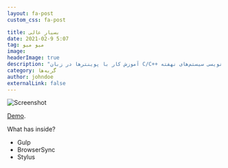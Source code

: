 ```yaml
---
layout: fa-post
custom_css: fa-post

title: بسیار عالی
date: 2021-02-9 5:07
tag: میو میو
image:
headerImage: true
description: "آموزش کار با پوینتر‌ها در زبان C/C++ جهت استفاده در برنامه نویسی سیستم‌های نهفته"
category: گربه‌ها
author: johndoe
externalLink: false
---
```


![Screenshot](.png)

[Demo](https:///). 


What has inside?

- Gulp
- BrowserSync
- Stylus


